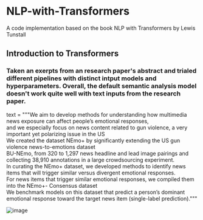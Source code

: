 # NLP-with-Transformers
A code implementation based on the book NLP with Transformers by Lewis Tunstall

## Introduction to Transformers
### Taken an exerpts from an research paper's abstract and trialed different pipelines with distinct intput models and hyperparameters. Overall, the default semantic analysis model doesn't work quite well with text inputs from the research paper.

text = """We aim to develop methods for understanding how multimedia news exposure can affect people’s emotional responses, \
and we especially focus on news content related to gun violence, a very important yet polarizing issue in the US \
We created the dataset NEmo+ by significantly extending the US gun violence news-to-emotions dataset \
BU-NEmo, from 320 to 1,297 news headline and lead image pairings and collecting 38,910 annotations in a large crowdsourcing experiment. \
In curating the NEmo+ dataset, we developed methods to identify news items that will trigger similar versus divergent emotional responses. \
For news items that trigger similar emotional responses, we compiled them into the NEmo+- Consensus dataset \
We benchmark models on this dataset that predict a person’s dominant emotional response toward the target news item (single-label prediction)."""

![image](https://user-images.githubusercontent.com/80212154/230265848-8c43230a-e838-4442-ace9-5bd4a97f66fa.png)
